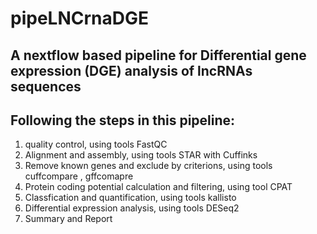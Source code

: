 # pipeLNCrnaDGE
## A nextflow based pipeline for Differential gene expression (DGE) analysis of lncRNAs sequences

## Following the steps in this pipeline:
1. quality control, using tools FastQC
2. Alignment and assembly, using tools STAR with Cuffinks
3. Remove known genes and exclude by criterions, using tools cuffcompare , gffcomapre
4. Protein coding potential calculation and filtering, using tool CPAT
5. Classfication and quantification, using tools kallisto
6. Differential expression analysis, using tools DESeq2
7. Summary and Report

